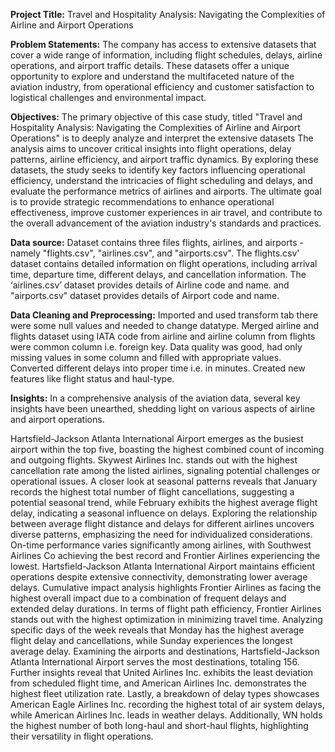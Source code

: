 **Project Title:** Travel and Hospitality Analysis: Navigating the Complexities of Airline and Airport Operations

**Problem Statements:** The company has access to extensive datasets that cover a wide range of information, including flight schedules, delays, airline operations, and airport traffic details. These datasets offer a unique opportunity to explore and understand the multifaceted nature of the aviation industry, from operational efficiency and customer satisfaction to logistical challenges and environmental impact.

**Objectives:** The primary objective of this case study, titled "Travel and Hospitality Analysis: Navigating the Complexities of Airline and Airport Operations" is to deeply analyze and interpret the extensive datasets The analysis aims to uncover critical insights into flight operations, delay patterns, airline efficiency, and airport traffic dynamics. By exploring these datasets, the study seeks to identify key factors influencing operational efficiency, understand the intricacies of flight scheduling and delays, and evaluate the performance metrics of airlines and airports. The ultimate goal is to provide strategic recommendations to enhance operational effectiveness, improve customer experiences in air travel, and contribute to the overall advancement of the aviation industry's standards and practices.

**Data source:** Dataset contains three files flights, airlines, and airports - namely "flights.csv", "airlines.csv", and "airports.csv". The flights.csv' dataset contains detailed information on flight operations, including arrival time, departure time, different delays, and cancellation information. The ‘airlines.csv’ dataset provides details of Airline code and name. and "airports.csv"  dataset provides details of Airport code and name.

**Data Cleaning and Preprocessing:** Imported and used transform tab there were some null values and needed to change datatype. Merged airline and flights dataset using IATA code from airline and airline column from flights were common column i.e. foreign key. Data quality was good, had only missing values in some column and filled with appropriate values. Converted different delays into proper time i.e. in minutes. Created new features like flight status and haul-type.

**Insights:** In a comprehensive analysis of the aviation data, several key insights have been unearthed, shedding light on various aspects of airline and airport operations.

Hartsfield-Jackson Atlanta International Airport emerges as the busiest airport within the top five, boasting the highest combined count of incoming and outgoing flights. Skywest Airlines Inc. stands out with the highest cancellation rate among the listed airlines, signaling potential challenges or operational issues. A closer look at seasonal patterns reveals that January records the highest total number of flight cancellations, suggesting a potential seasonal trend, while February exhibits the highest average flight delay, indicating a seasonal influence on delays.
Exploring the relationship between average flight distance and delays for different airlines uncovers diverse patterns, emphasizing the need for individualized considerations. On-time performance varies significantly among airlines, with Southwest Airlines Co achieving the best record and Frontier Airlines experiencing the lowest. Hartsfield-Jackson Atlanta International Airport maintains efficient operations despite extensive connectivity, demonstrating lower average delays.
Cumulative impact analysis highlights Frontier Airlines as facing the highest overall impact due to a combination of frequent delays and extended delay durations. In terms of flight path efficiency, Frontier Airlines stands out with the highest optimization in minimizing travel time. Analyzing specific days of the week reveals that Monday has the highest average flight delay and cancellations, while Sunday experiences the longest average delay.
Examining the airports and destinations, Hartsfield-Jackson Atlanta International Airport serves the most destinations, totaling 156. Further insights reveal that United Airlines Inc. exhibits the least deviation from scheduled flight time, and American Airlines Inc. demonstrates the highest fleet utilization rate. Lastly, a breakdown of delay types showcases American Eagle Airlines Inc. recording the highest total of air system delays, while American Airlines Inc. leads in weather delays. Additionally, WN holds the highest number of both long-haul and short-haul flights, highlighting their versatility in flight operations.
